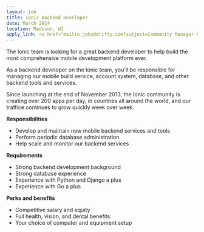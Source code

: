 ```yaml
---
layout: job
title: Ionic Backend Developer
date: March 2014
location: Madison, WI
apply_link: <a href="mailto:jobs@drifty.com?subject=Community Manager Position">jobs@drifty.com</a>
---
```


The Ionic team is looking for a great backend developer to help build the most comprehensive mobile
development platform ever.

As a backend developer on the Ionic team, you'll be responsible for managing our mobile build service,
account system, database, and other backend tools and services.

Since launching at the end of November 2013, the Ionic community is creating over 200 apps per day, in 
countries all around the world,
and our traffice continues to grow quickly week over week.

**Responsibilities**

  * Develop and maintain new mobile backend services and tools
  * Perform periodic database administration
  * Help scale and monitor our backend services

**Requirements**

  * Strong backend development background
  * Strong database experience
  * Experience with Python and Django a plus
  * Experience with Go a plus

**Perks and benefits**

  * Competitive salary and equity
  * Full health, vision, and dental benefits
  * Your choice of computer and equipment setup

